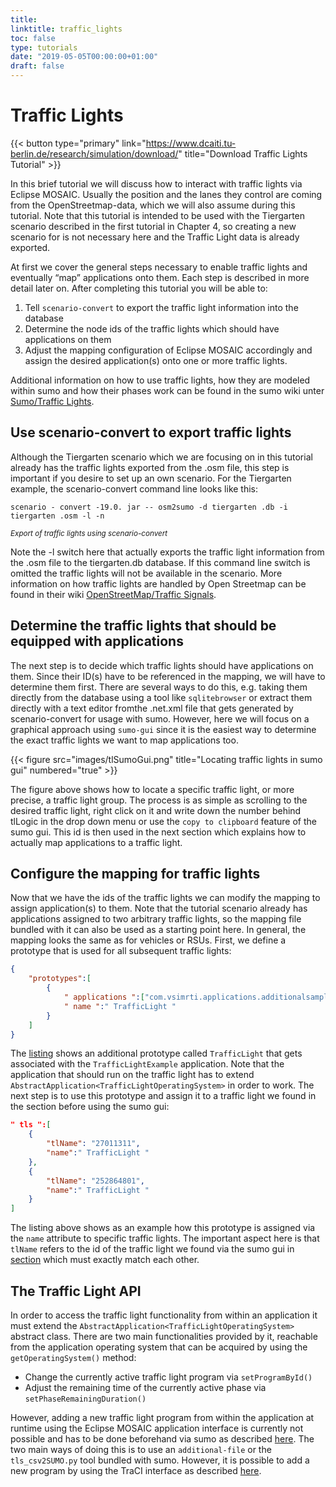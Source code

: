 ```yaml
---
title: 
linktitle: traffic_lights
toc: false
type: tutorials
date: "2019-05-05T00:00:00+01:00"
draft: false
---
```


# Traffic Lights

{{< button type="primary" link="https://www.dcaiti.tu-berlin.de/research/simulation/download/" title="Download Traffic Lights Tutorial" >}}

In this brief tutorial we will discuss how to interact with traffic lights via Eclipse MOSAIC. Usually the position and the lanes they control are coming from the OpenStreetmap-data, which we will also assume during this tutorial. Note that this tutorial is intended to be used with the Tiergarten scenario described in the first tutorial in Chapter 4, so creating a new scenario for is not necessary here and the Traffic Light data is already exported.

At first we cover the general steps necessary to enable traffic lights and eventually “map” applications onto them. Each step is described in more detail later on. After completing this tutorial you will be able to:

1. Tell `scenario-convert` to export the traffic light information into the database
2. Determine the node ids of the traffic lights which should have applications on them
3. Adjust the mapping configuration of Eclipse MOSAIC accordingly and assign the desired application(s) onto one or more traffic lights.

Additional information on how to use traffic lights, how they are modeled within sumo and how their phases work can be found in the sumo wiki unter [Sumo/Traffic Lights](https://sumo.dlr.de/docs/Simulation/Traffic_Lights.html).

## Use scenario-convert to export traffic lights

Although the Tiergarten scenario which we are focusing on in this tutorial already has the traffic lights exported from the .osm file, this step is important if you desire to set up an own scenario. For the Tiergarten example, the scenario-convert command line looks like this:

```windows
scenario - convert -19.0. jar -- osm2sumo -d tiergarten .db -i tiergarten .osm -l -n
```
<sub>_Export of traffic lights using scenario-convert_</sub>

Note the -l switch here that actually exports the traffic light information from the .osm file to the tiergarten.db database. If this command line switch is omitted the traffic lights will not be available in the scenario. More information on how traffic lights are handled by Open Streetmap can be found in their wiki [OpenStreetMap/Traffic Signals](https://wiki.openstreetmap.org/wiki/Tag:highway%3Dtraffic_signals).

## Determine the traffic lights that should be equipped with applications

The next step is to decide which traffic lights should have applications on them. Since their ID(s) have to be referenced in the mapping, we will have to determine them first. There are several ways to do this, e.g. taking them directly from the database using a tool like `sqlitebrowser` or extract them directly with a text editor fromthe .net.xml file that gets generated by scenario-convert for usage with sumo. However, here we will focus on a graphical approach using `sumo-gui` since it is the easiest way to determine the exact traffic lights we want to map applications too.

{{< figure src="images/tlSumoGui.png" title="Locating traffic lights in sumo gui" numbered="true" >}}

The figure above shows how to locate a specific traffic light, or more precise, a traffic light group. The process is as simple as scrolling to the desired traffic light, right click on it and write down the number behind tlLogic in the drop down menu or use the `copy to clipboard` feature of the sumo gui. This id is then used in the next section which explains how to actually map applications to a traffic light.

## Configure the mapping for traffic lights

Now that we have the ids of the traffic lights we can modify the mapping to assign application(s) to them. Note that the tutorial scenario already has applications assigned to two arbitrary traffic lights, so the mapping file bundled with it can also be used as a starting point here. In general, the mapping looks the same as for vehicles or RSUs. First, we define a prototype that is used for all subsequent traffic lights:

```json
{
	"prototypes":[
		{
			" applications ":["com.vsimrti.applications.additionalsamples.misc.TrafficLightExample "],
			" name ":" TrafficLight "
		}
	]
}
```

The [listing](files/additional.add.xml 'ignore') shows an additional prototype called `TrafficLight` that gets associated with the `TrafficLightExample` application. Note that the application that should run on the traffic light has to extend `AbstractApplication<TrafficLightOperatingSystem>` in order to work. The next step is to use this prototype and assign it to a traffic light we found in the section before using the sumo gui:

```json
" tls ":[
	{
		"tlName": "27011311",
		"name":" TrafficLight "
	},
	{
		"tlName": "252864801",
		"name":" TrafficLight "
	}
]
```
The listing above shows as an example how this prototype is assigned via the `name` attribute to specific traffic lights. The important aspect here is that `tlName` refers to the id of the traffic light we found via the sumo gui in [section](#determine-the-traffic-lights-that-should-be-equipped-with-applications) which must exactly match each other.

## The Traffic Light API

In order to access the traffic light functionality from within an application it must extend the `AbstractApplication<TrafficLightOperatingSystem>` abstract class. There are two main functionalities provided by it, reachable from the application operating system that can be acquired by using the `getOperatingSystem()` method:

* Change the currently active traffic light program via `setProgramById()`
* Adjust the remaining time of the currently active phase via `setPhaseRemainingDuration()`

However, adding a new traffic light program from within the application at runtime using the Eclipse MOSAIC application interface is currently not possible and has to be done beforehand via sumo as described [here](http://sumo.dlr.de/wiki/Simulation/Traffic_Lights). The two main ways of doing this is
to use an `additional-file` or the `tls_csv2SUMO.py` tool bundled with sumo. However, it is possible to add a new program by using the TraCI interface as described [here](http://sumo.dlr.de/wiki/TraCI/Change_Traffic_Lights_State).